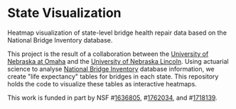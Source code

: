 # State Visualization
Heatmap visualization of state-level bridge health repair data based on the National Bridge Inventory database. 

This project is the result of a collaboration between the [University of Nebraska at Omaha](https://unomaha.edu) and the [University of Nebraska Lincoln](https://unl.edu). Using actuarial science to analyse [National Bridge Inventory](https://www.fhwa.dot.gov/bridge/nbi.cfm) database information, we create "life expectancy" tables for bridges in each state. This repository holds the code to visualize these tables as interactive heatmaps.

This work is funded in part by NSF #[1636805](https://www.nsf.gov/awardsearch/showAward?AWD_ID=1636805&HistoricalAwards=false), #[1762034](https://nsf.gov/awardsearch/showAward?AWD_ID=1762034), and #[1718139](https://www.nsf.gov/awardsearch/showAward?AWD_ID=1718139).

